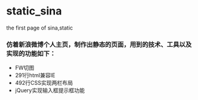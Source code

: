 # static_sina
the first page of sina,static
### 仿着新浪微博个人主页，制作出静态的页面，用到的技术、工具以及实现的功能如下：
* FW切图
* 291行html兼容IE
* 492行CSS实现两栏布局
* jQuery实现输入框提示框功能
